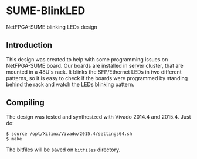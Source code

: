 # SUME-BlinkLED
NetFPGA-SUME blinking LEDs design

## Introduction
This design was created to help with some programming issues on NetFPGA-SUME board.
Our boards are installed in server cluster, that are mounted in a 48U's rack.
It blinks the SFP/Ethernet LEDs in two different patterns, so it is easy to 
check if the boards were programmed by standing behind the rack and watch the
LEDs blinking pattern.

## Compiling
The design was tested and synthesized with Vivado 2014.4 and 2015.4. Just do:

    $ source /opt/Xilinx/Vivado/2015.4/settings64.sh
    $ make

The bitfiles will be saved on `bitfiles` directory.
 

